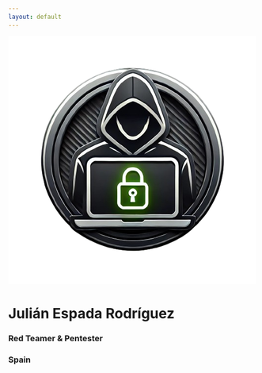 ```yaml
---
layout: default
---
```


![](../assets/Images/icon-removebg-preview.png)

# Julián Espada Rodríguez
### Red Teamer & Pentester
### Spain
 <script src="https://tryhackme.com/badge/1237589"></script>
